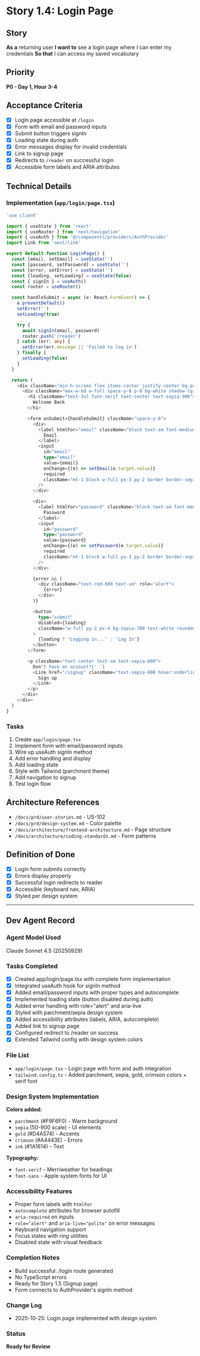 # Story 1.4: Login Page

## Story
**As a** returning user
**I want to** see a login page where I can enter my credentials
**So that** I can access my saved vocabulary

## Priority
**P0 - Day 1, Hour 3-4**

## Acceptance Criteria
- [x] Login page accessible at `/login`
- [x] Form with email and password inputs
- [x] Submit button triggers signIn
- [x] Loading state during auth
- [x] Error messages display for invalid credentials
- [x] Link to signup page
- [x] Redirects to `/reader` on successful login
- [x] Accessible form labels and ARIA attributes

## Technical Details

### Implementation (`app/login/page.tsx`)
```typescript
'use client'

import { useState } from 'react'
import { useRouter } from 'next/navigation'
import { useAuth } from '@/components/providers/AuthProvider'
import Link from 'next/link'

export default function LoginPage() {
  const [email, setEmail] = useState('')
  const [password, setPassword] = useState('')
  const [error, setError] = useState('')
  const [loading, setLoading] = useState(false)
  const { signIn } = useAuth()
  const router = useRouter()

  const handleSubmit = async (e: React.FormEvent) => {
    e.preventDefault()
    setError('')
    setLoading(true)

    try {
      await signIn(email, password)
      router.push('/reader')
    } catch (err: any) {
      setError(err.message || 'Failed to log in')
    } finally {
      setLoading(false)
    }
  }

  return (
    <div className="min-h-screen flex items-center justify-center bg-parchment">
      <div className="max-w-md w-full space-y-8 p-8 bg-white shadow-lg rounded-lg">
        <h1 className="text-3xl font-serif text-center text-sepia-900">
          Welcome Back
        </h1>

        <form onSubmit={handleSubmit} className="space-y-6">
          <div>
            <label htmlFor="email" className="block text-sm font-medium text-sepia-700">
              Email
            </label>
            <input
              id="email"
              type="email"
              value={email}
              onChange={(e) => setEmail(e.target.value)}
              required
              className="mt-1 block w-full px-3 py-2 border border-sepia-300 rounded-md"
            />
          </div>

          <div>
            <label htmlFor="password" className="block text-sm font-medium text-sepia-700">
              Password
            </label>
            <input
              id="password"
              type="password"
              value={password}
              onChange={(e) => setPassword(e.target.value)}
              required
              className="mt-1 block w-full px-3 py-2 border border-sepia-300 rounded-md"
            />
          </div>

          {error && (
            <div className="text-red-600 text-sm" role="alert">
              {error}
            </div>
          )}

          <button
            type="submit"
            disabled={loading}
            className="w-full py-2 px-4 bg-sepia-700 text-white rounded-md hover:bg-sepia-800 disabled:opacity-50"
          >
            {loading ? 'Logging in...' : 'Log In'}
          </button>
        </form>

        <p className="text-center text-sm text-sepia-600">
          Don't have an account?{' '}
          <Link href="/signup" className="text-sepia-800 hover:underline">
            Sign up
          </Link>
        </p>
      </div>
    </div>
  )
}
```

### Tasks
1. Create `app/login/page.tsx`
2. Implement form with email/password inputs
3. Wire up useAuth signIn method
4. Add error handling and display
5. Add loading state
6. Style with Tailwind (parchment theme)
7. Add navigation to signup
8. Test login flow

## Architecture References
- `/docs/prd/user-stories.md` - US-102
- `/docs/prd/design-system.md` - Color palette
- `/docs/architecture/frontend-architecture.md` - Page structure
- `/docs/architecture/coding-standards.md` - Form patterns

## Definition of Done
- [x] Login form submits correctly
- [x] Errors display properly
- [x] Successful login redirects to reader
- [x] Accessible (keyboard nav, ARIA)
- [x] Styled per design system

---

## Dev Agent Record

### Agent Model Used
Claude Sonnet 4.5 (20250929)

### Tasks Completed
- [x] Created app/login/page.tsx with complete form implementation
- [x] Integrated useAuth hook for signIn method
- [x] Added email/password inputs with proper types and autocomplete
- [x] Implemented loading state (button disabled during auth)
- [x] Added error handling with role="alert" and aria-live
- [x] Styled with parchment/sepia design system
- [x] Added accessibility attributes (labels, ARIA, autocomplete)
- [x] Added link to signup page
- [x] Configured redirect to /reader on success
- [x] Extended Tailwind config with design system colors

### File List
- `app/login/page.tsx` - Login page with form and auth integration
- `tailwind.config.ts` - Added parchment, sepia, gold, crimson colors + serif font

### Design System Implementation
**Colors added:**
- `parchment` (#F9F6F0) - Warm background
- `sepia` (50-900 scale) - UI elements
- `gold` (#D4A574) - Accents
- `crimson` (#A4443E) - Errors
- `ink` (#1A1614) - Text

**Typography:**
- `font-serif` - Merriweather for headings
- `font-sans` - Apple system fonts for UI

### Accessibility Features
- Proper form labels with `htmlFor`
- `autocomplete` attributes for browser autofill
- `aria-required` on inputs
- `role="alert"` and `aria-live="polite"` on error messages
- Keyboard navigation support
- Focus states with ring utilities
- Disabled state with visual feedback

### Completion Notes
- Build successful: /login route generated
- No TypeScript errors
- Ready for Story 1.5 (Signup page)
- Form connects to AuthProvider's signIn method

### Change Log
- 2025-10-25: Login page implemented with design system

### Status
**Ready for Review**
